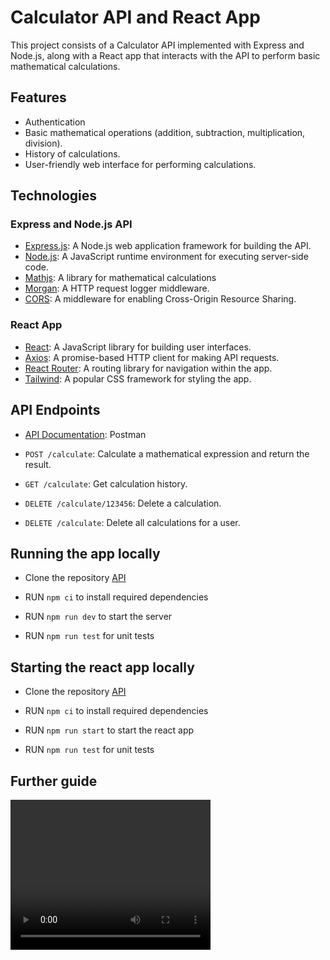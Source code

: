# Calculator API and React App

This project consists of a Calculator API implemented with Express and Node.js, along with a React app that interacts with the API to perform basic mathematical calculations.

## Features

- Authentication
- Basic mathematical operations (addition, subtraction, multiplication, division).
- History of calculations.
- User-friendly web interface for performing calculations.

## Technologies

### Express and Node.js API

- [Express.js](https://expressjs.com/): A Node.js web application framework for building the API.
- [Node.js](https://nodejs.org/): A JavaScript runtime environment for executing server-side code.
- [Mathjs](https://https://mathjs.org/): A library for mathematical calculations
- [Morgan](https://www.npmjs.com/package/morgan): A HTTP request logger middleware.
- [CORS](https://www.npmjs.com/package/cors): A middleware for enabling Cross-Origin Resource Sharing.

### React App

- [React](https://reactjs.org/): A JavaScript library for building user interfaces.
- [Axios](https://axios-http.com/): A promise-based HTTP client for making API requests.
- [React Router](https://reactrouter.com/): A routing library for navigation within the app.
- [Tailwind](https://tailwindcss.com/): A popular CSS framework for styling the app.

## API Endpoints

- [API Documentation](https://documenter.getpostman.com/view/15961401/2s9YJhyLqE): Postman

- `POST /calculate`: Calculate a mathematical expression and return the result.

- `GET /calculate`: Get calculation history.

- `DELETE /calculate/123456`: Delete a calculation.

- `DELETE /calculate`: Delete all calculations for a user.

## Running the app locally

- Clone the repository
  [API](https://github.com/ejooremmanuel/calculator-server)

- RUN `npm ci` to install required dependencies

- RUN `npm run dev` to start the server

- RUN `npm run test` for unit tests

## Starting the react app locally

- Clone the repository
  [API](https://github.com/ejooremmanuel/calculator-client)

- RUN `npm ci` to install required dependencies

- RUN `npm run start` to start the react app

- RUN `npm run test` for unit tests

## Further guide

<video width="320" height="240" controls>
  <source src="https://drive.google.com/file/d/1itO5jknDKLYypCk5RKmzFDIUWK38L2eQ/view?usp=sharing" type="video/mp4">
  Your browser does not support the video tag.
</video>
